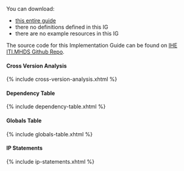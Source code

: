 
You can download:

- [this entire guide](full-ig.zip)
- there no definitions defined in this IG
- there are no example resources in this IG

The source code for this Implementation Guide can be found on [IHE ITI.MHDS Github Repo](https://github.com/IHE/ITI.MHDS).

#### Cross Version Analysis

{% include cross-version-analysis.xhtml %}

#### Dependency Table

{% include dependency-table.xhtml %}

#### Globals Table

{% include globals-table.xhtml %}

#### IP Statements

{% include ip-statements.xhtml %}
